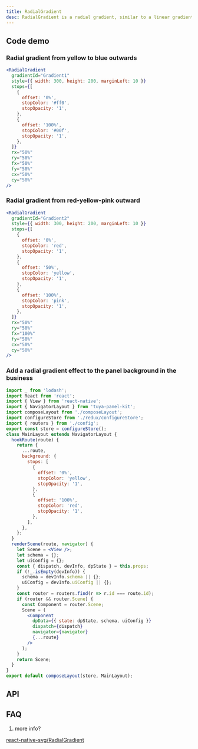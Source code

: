 ```yaml
---
title: RadialGradient
desc: RadialGradient is a radial gradient, similar to a linear gradient, except that it diverges and draws a gradient from a point.
---
```


## Code demo

### Radial gradient from yellow to blue outwards

```jsx
<RadialGradient
  gradientId="Gradient1"
  style={{ width: 300, height: 200, marginLeft: 10 }}
  stops={[
    {
      offset: '0%',
      stopColor: '#ff0',
      stopOpacity: '1',
    },
    {
      offset: '100%',
      stopColor: '#00f',
      stopOpacity: '1',
    },
  ]}
  rx="50%"
  ry="50%"
  fx="50%"
  fy="50%"
  cx="50%"
  cy="50%"
/>
```

### Radial gradient from red-yellow-pink outward

```jsx
<RadialGradient
  gradientId="Gradient2"
  style={{ width: 300, height: 200, marginLeft: 10 }}
  stops={[
    {
      offset: '0%',
      stopColor: 'red',
      stopOpacity: '1',
    },
    {
      offset: '50%',
      stopColor: 'yellow',
      stopOpacity: '1',
    },
    {
      offset: '100%',
      stopColor: 'pink',
      stopOpacity: '1',
    },
  ]}
  rx="50%"
  ry="50%"
  fx="100%"
  fy="50%"
  cx="50%"
  cy="50%"
/>
```

### Add a radial gradient effect to the panel background in the business

```jsx
import _ from 'lodash';
import React from 'react';
import { View } from 'react-native';
import { NavigatorLayout } from 'tuya-panel-kit';
import composeLayout from './composeLayout';
import configureStore from './redux/configureStore';
import { routers } from './config';
export const store = configureStore();
class MainLayout extends NavigatorLayout {
  hookRoute(route) {
    return {
      ...route,
      background: {
        stops: [
          {
            offset: '0%',
            stopColor: 'yellow',
            stopOpacity: '1',
          },
          {
            offset: '100%',
            stopColor: 'red',
            stopOpacity: '1',
          },
        ],
      },
    };
  }
  renderScene(route, navigator) {
    let Scene = <View />;
    let schema = {};
    let uiConfig = {};
    const { dispatch, devInfo, dpState } = this.props;
    if (!_.isEmpty(devInfo)) {
      schema = devInfo.schema || {};
      uiConfig = devInfo.uiConfig || {};
    }
    const router = routers.find(r => r.id === route.id);
    if (router && router.Scene) {
      const Component = router.Scene;
      Scene = (
        <Component
          dpData={{ state: dpState, schema, uiConfig }}
          dispatch={dispatch}
          navigator={navigator}
          {...route}
        />
      );
    }
    return Scene;
  }
}
export default composeLayout(store, MainLayout);
```

## API

<Props name="RadialGradientProps"></Props>

## FAQ

1. more info?

[react-native-svg/RadialGradient](https://github.com/react-native-community/react-native-svg#radialgradient)
